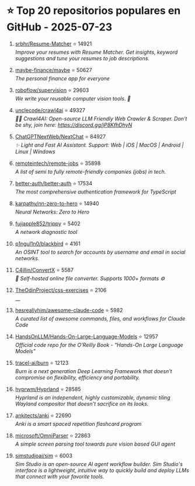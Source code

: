 # ⭐ Top 20 repositorios populares en GitHub - 2025-07-23

1. [srbhr/Resume-Matcher](https://github.com/srbhr/Resume-Matcher) ⭐ 14921  
   _Improve your resumes with Resume Matcher. Get insights, keyword suggestions and tune your resumes to job descriptions._

2. [maybe-finance/maybe](https://github.com/maybe-finance/maybe) ⭐ 50627  
   _The personal finance app for everyone_

3. [roboflow/supervision](https://github.com/roboflow/supervision) ⭐ 29603  
   _We write your reusable computer vision tools. 💜_

4. [unclecode/crawl4ai](https://github.com/unclecode/crawl4ai) ⭐ 49327  
   _🚀🤖 Crawl4AI: Open-source LLM Friendly Web Crawler & Scraper. Don't be shy, join here: https://discord.gg/jP8KfhDhyN_

5. [ChatGPTNextWeb/NextChat](https://github.com/ChatGPTNextWeb/NextChat) ⭐ 84927  
   _✨ Light and Fast AI Assistant. Support: Web | iOS | MacOS | Android | Linux | Windows_

6. [remoteintech/remote-jobs](https://github.com/remoteintech/remote-jobs) ⭐ 35898  
   _A list of semi to fully remote-friendly companies (jobs) in tech._

7. [better-auth/better-auth](https://github.com/better-auth/better-auth) ⭐ 17534  
   _The most comprehensive authentication framework for TypeScript_

8. [karpathy/nn-zero-to-hero](https://github.com/karpathy/nn-zero-to-hero) ⭐ 14940  
   _Neural Networks: Zero to Hero_

9. [fujiapple852/trippy](https://github.com/fujiapple852/trippy) ⭐ 5402  
   _A network diagnostic tool_

10. [p1ngul1n0/blackbird](https://github.com/p1ngul1n0/blackbird) ⭐ 4161  
   _An OSINT tool to search for accounts by username and email in social networks._

11. [C4illin/ConvertX](https://github.com/C4illin/ConvertX) ⭐ 5587  
   _💾 Self-hosted online file converter. Supports 1000+ formats ⚙️_

12. [TheOdinProject/css-exercises](https://github.com/TheOdinProject/css-exercises) ⭐ 2106  
   __

13. [hesreallyhim/awesome-claude-code](https://github.com/hesreallyhim/awesome-claude-code) ⭐ 5982  
   _A curated list of awesome commands, files, and workflows for Claude Code_

14. [HandsOnLLM/Hands-On-Large-Language-Models](https://github.com/HandsOnLLM/Hands-On-Large-Language-Models) ⭐ 12957  
   _Official code repo for the O'Reilly Book - "Hands-On Large Language Models"_

15. [tracel-ai/burn](https://github.com/tracel-ai/burn) ⭐ 12123  
   _Burn is a next generation Deep Learning Framework that doesn't compromise on flexibility, efficiency and portability._

16. [hyprwm/Hyprland](https://github.com/hyprwm/Hyprland) ⭐ 28585  
   _Hyprland is an independent, highly customizable, dynamic tiling Wayland compositor that doesn't sacrifice on its looks._

17. [ankitects/anki](https://github.com/ankitects/anki) ⭐ 22690  
   _Anki is a smart spaced repetition flashcard program_

18. [microsoft/OmniParser](https://github.com/microsoft/OmniParser) ⭐ 22863  
   _A simple screen parsing tool towards pure vision based GUI agent_

19. [simstudioai/sim](https://github.com/simstudioai/sim) ⭐ 6003  
   _Sim Studio is an open-source AI agent workflow builder. Sim Studio's interface is a lightweight, intuitive way to quickly build and deploy LLMs that connect with your favorite tools._


<!-- Última actualización: 2025-07-23T08:06:04.384446 UTC -->